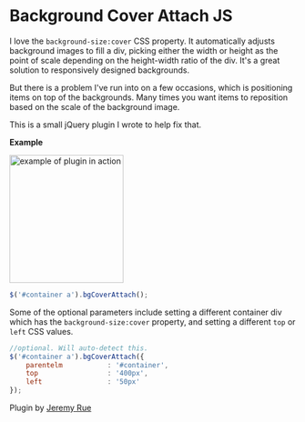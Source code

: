 Background Cover Attach JS
========

I love the `background-size:cover` CSS property. It automatically adjusts background images to fill a div, picking either the width or height as the point of scale depending on the height-width ratio of the div. It's a great solution to responsively designed backgrounds.

But there is a problem I've run into on a few occasions, which is positioning items on top of the backgrounds. Many times you want items to reposition based on the scale of the background image.

This is a small jQuery plugin I wrote to help fix that. 

**Example**

<img src="https://raw.github.com/jrue/background-cover-attach/master/demo/example.gif" width="200" height="225" alt="example of plugin in action" />

```javascript
$('#container a').bgCoverAttach();
```

Some of the optional parameters include setting a different container div which has the `background-size:cover` property, and setting a different `top` or `left` CSS values.

```javascript
//optional. Will auto-detect this.
$('#container a').bgCoverAttach({
	parentelm			: '#container',
	top					: '400px',
	left				: '50px'
});
```

Plugin by [Jeremy Rue](http://jeremyrue.com/)